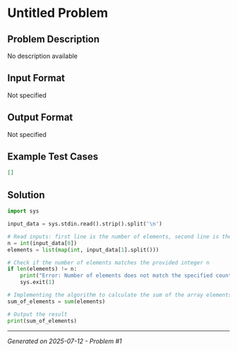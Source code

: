 # Untitled Problem

## Problem Description
No description available

## Input Format
Not specified

## Output Format
Not specified

## Example Test Cases
```json
[]
```

## Solution
```python
import sys

input_data = sys.stdin.read().strip().split('\n')

# Read inputs: first line is the number of elements, second line is the space-separated elements
n = int(input_data[0])
elements = list(map(int, input_data[1].split()))

# Check if the number of elements matches the provided integer n
if len(elements) != n:
    print("Error: Number of elements does not match the specified count.")
    sys.exit(1)

# Implementing the algorithm to calculate the sum of the array elements
sum_of_elements = sum(elements)

# Output the result
print(sum_of_elements)
```

---
*Generated on 2025-07-12 - Problem #1*